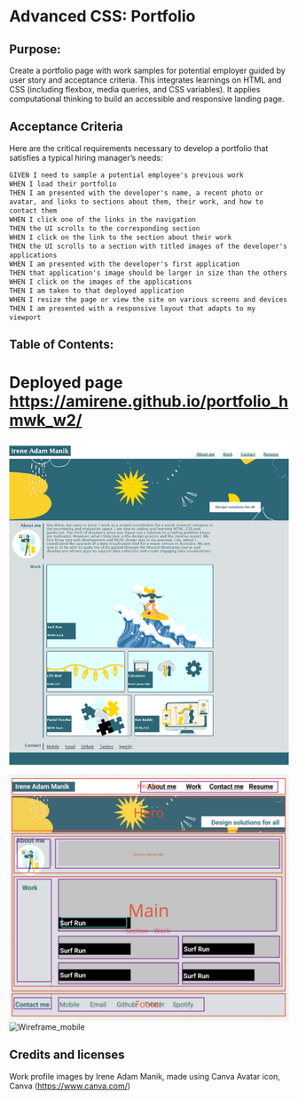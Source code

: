 # Advanced CSS: Portfolio

## Purpose: 
Create a portfolio page with work samples for potential employer guided by user story and acceptance criteria. This integrates learnings on HTML and CSS (including flexbox, media queries, and CSS variables). It applies computational thinking to build an accessible and responsive landing page.  

## Acceptance Criteria
Here are the critical requirements necessary to develop a portfolio that satisfies a typical hiring manager’s needs:

```
GIVEN I need to sample a potential employee's previous work
WHEN I load their portfolio
THEN I am presented with the developer's name, a recent photo or avatar, and links to sections about them, their work, and how to contact them
WHEN I click one of the links in the navigation
THEN the UI scrolls to the corresponding section
WHEN I click on the link to the section about their work
THEN the UI scrolls to a section with titled images of the developer's applications
WHEN I am presented with the developer's first application
THEN that application's image should be larger in size than the others
WHEN I click on the images of the applications
THEN I am taken to that deployed application
WHEN I resize the page or view the site on various screens and devices
THEN I am presented with a responsive layout that adapts to my viewport
```

## Table of Contents:
# Deployed page https://amirene.github.io/portfolio_hmwk_w2/
 ![ScreenShot of landing page](/assets/images/browser_screen_shot.png)

 ![Wireframe_desktop](/assets/images/wireframe1.png)
 ![Wireframe_mobile](/assets/images/wireframe_mobile.png)

## Credits and licenses

Work profile images by Irene Adam Manik, made using Canva
Avatar icon, Canva (https://www.canva.com/)